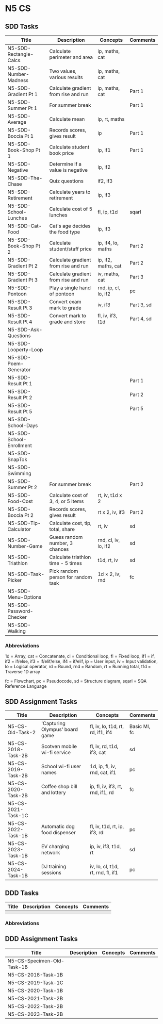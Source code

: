 # N5 CS

## SDD Tasks

| Title                    | Description                          | Concepts              | Comments |
| -----                    | -----------                          | --------              | -------- |
| N5-SDD-Rectangle-Calcs   | Calculate perimeter and area         | ip, maths, cat        |  |
| N5-SDD-Number-Madness    | Two values, various results          | ip, maths, cat        |  |
| N5-SDD-Gradient Pt 1     | Calculate gradient from rise and run | ip, maths, cat        | Part 1 |
| N5-SDD-Summer Pt 1       | For summer break                     |                       | Part 1 |
| N5-SDD-Average           | Calculate mean                       | ip, rt, maths         |  |
| N5-SDD-Boccia Pt 1       | Records scores, gives result         | ip                    | Part 1 |
| N5-SDD-Book-Shop Pt 1    | Calculate student book price         | ip, if1               | Part 1 |
| N5-SDD-Negative          | Determine if a value is negative     | ip, if2               |  |
| N5-SDD-The-Chase         | Quiz questions                       | if2, if3              |  |
| N5-SDD-Retirement        | Calculate years to retirement        | ip, if3               |  |
| N5-SDD-School-Lunches    | Calculate cost of 5 lunches          | fl, ip, t1d           | sqarl |
| N5-SDD-Cat-Food          | Cat's age decides the food type      | ip, if3               |  |
| N5-SDD-Book-Shop Pt 2    | Calculate student/staff price        | ip, if4, lo, maths    | Part 2 |
| N5-SDD-Gradient Pt 2     | Calculate gradient from rise and run | ip, if2, maths, cat   | Part 2 |
| N5-SDD-Gradient Pt 3     | Calculate gradient from rise and run | iv, maths, cat        | Part 3 |
| N5-SDD-Pontoon           | Play a single hand of pontoon        | rnd, ip, cl, lo, if2  | pc |
| N5-SDD-Result Pt 3       | Convert exam mark to grade           | iv, if3               | Part 3, sd |
| N5-SDD-Result Pt 4       | Convert mark to grade and store      | fl, iv, if3, t1d      | Part 4, sd |
| N5-SDD-Ask-Questions     | | |  |
| N5-SDD-Looperty-Loop     | | |  |
| N5-SDD-Poem-Generator    | | |  |
| N5-SDD-Result Pt 1       | | | Part 1 |
| N5-SDD-Result Pt 2       | | | Part 2 |
| N5-SDD-Result Pt 5       | | | Part 5 |
| N5-SDD-School-Days       | | |  |
| N5-SDD-School-Enrollment | | |  |
| N5-SDD-SnapTok           | | |  |
| N5-SDD-Swimming          | | |  |
| N5-SDD-Summer Pt 2       | For summer break                     |                       | Part 2 |
| N5-SDD-Food-Cost         | Calculate cost of 3, 4, or 5 items   | rt, iv, t1d x 2       |  |
| N5-SDD-Boccia Pt 2       | Records scores, gives result         | rt x 2, iv, if3       | Part 2 |
| N5-SDD-Tip-Calculator    | Calculate cost, tip, total, share    | rt, iv                | sd |
| N5-SDD-Number-Game       | Guess random number, 3 chances       | rnd, cl, iv, lo, if2  | sd |
| N5-SDD-Triathlon         | Calculate triathlon time - 5 times   | t1d, rt, iv           | sd |
| N5-SDD-Task-Picker       | Pick random person for random task   | 1d &times; 2, iv, rnd | fc |
| N5-SDD-Menu-Options      | | |  |
| N5-SDD-Password-Checker  | | |  |
| N5-SDD-Walking           | | |  |


### Abbreviations

1d = Array,
cat = Concatenate,
cl = Conditional loop,
fl = Fixed loop,
if1 = if,
if2 = if/else,
if3 = if/elif/else,
if4 = if/elif,
ip = User input,
iv = Input validation,
lo = Logical operator,
rd = Round,
rnd = Random,
rt = Running total,
t1d = Traverse 1D array

fc = Flowchart,
pc = Pseudocode,
sd = Structure diagram,
sqarl = SQA Reference Language


## SDD Assignment Tasks

| Title              | Description                    | Concepts                          | Comments |
| -----              | -----------                    | --------                          | -------- |
| N5-CS-Old-Task-2   | 'Capturing Olympus' board game | fl, iv, lo, t1d, rt, rd, if1, if4 | Basic MI, fc |
| N5-CS-2018-Task-2B | Scotven mobile wi-fi service   | fl, iv, rd, t1d, if3, cat         | sd |
| N5-CS-2019-Task-2B | School wi-fi user names        | 1d, ip, fl, iv, rnd, cat, if1     | pc |
| N5-CS-2020-Task-2B | Coffee shop bill and lottery   | ip, fl, iv, if3, rt, rnd, if1, rd | fc |
| N5-CS-2021-Task-1C | | | |
| N5-CS-2022-Task-1B | Automatic dog food dispenser   | fl, iv, t1d, rt, ip, if3, rd      | pc |
| N5-CS-2023-Task-1B | EV charging network            | ip, iv, if3, t1d, rt              | sd |
| N5-CS-2024-Task-1B | DJ training sessions           | iv, lo, cl, t1d, rt, rnd, fl, if1 | pc |


## DDD Tasks

| Title         | Description | Concepts | Comments |
| -----         | ----------- | -------- | -------- |
| | | | |


### Abbreviations


## DDD Assignment Tasks

| Title                      | Description | Concepts | Comments |
| -----                      | ----------- | -------- | -------- |
| N5-CS-Specimen-Old-Task-1B | | | |
| N5-CS-2018-Task-1B         | | | |
| N5-CS-2019-Task-1C         | | | |
| N5-CS-2020-Task-1B         | | | |
| N5-CS-2021-Task-2B         | | | |
| N5-CS-2022-Task-2B         | | | |
| N5-CS-2023-Task-2B         | | | |
